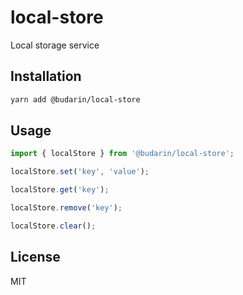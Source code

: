 # local-store

Local storage service

## Installation

```bash
yarn add @budarin/local-store
```

## Usage

```ts
import { localStore } from '@budarin/local-store';

localStore.set('key', 'value');

localStore.get('key');

localStore.remove('key');

localStore.clear();
```

## License

MIT
